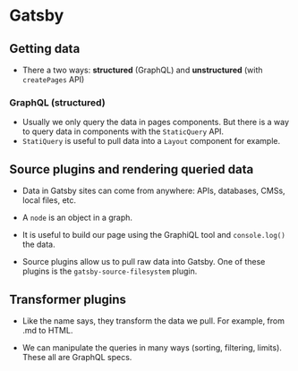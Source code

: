 # Gatsby

## Getting data

- There a two ways: **structured** (GraphQL) and **unstructured** (with `createPages` API)

### GraphQL (structured)

- Usually we only query the data in pages components. But there is a way to query data in components with the `StaticQuery` API.
- `StatiQuery` is useful to pull data into a `Layout` component for example.

## Source plugins and rendering queried data

- Data in Gatsby sites can come from anywhere: APIs, databases, CMSs, local files, etc.

- A `node` is an object in a graph.

- It is useful to build our page using the GraphiQL tool and `console.log()` the data.

- Source plugins allow us to pull raw data into Gatsby. One of these plugins is the `gatsby-source-filesystem` plugin.

## Transformer plugins

- Like the name says, they transform the data we pull. For example, from .md to HTML.

- We can manipulate the queries in many ways (sorting, filtering, limits). These all are GraphQL specs.